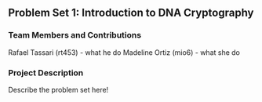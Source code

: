 ## Problem Set 1: Introduction to DNA Cryptography 

### Team Members and Contributions
Rafael Tassari (rt453) - what he do
Madeline Ortiz (mio6) - what she do

### Project Description
Describe the problem set here!